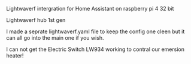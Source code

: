 Lightwaverf intergration for Home Assistant on raspberry pi 4 32 bit

Lightwaverf hub 1st gen

I made a seprate lightwaverf.yaml file to keep the config one cleen but it can all go into the main one if you wish.

I can not get the Electric Switch LW934 working to contral our emersion heater!

